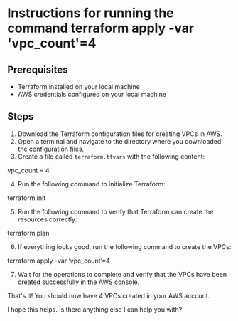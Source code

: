 # Instructions for running the command terraform apply -var 'vpc_count'=4

## Prerequisites
- Terraform installed on your local machine
- AWS credentials configured on your local machine

## Steps
1. Download the Terraform configuration files for creating VPCs in AWS.
2. Open a terminal and navigate to the directory where you downloaded the configuration files.
3. Create a file called `terraform.tfvars` with the following content:

vpc_count = 4


4. Run the following command to initialize Terraform:

terraform init

5. Run the following command to verify that Terraform can create the resources correctly:

terraform plan


6. If everything looks good, run the following command to create the VPCs:

terraform apply -var ‘vpc_count’=4


7. Wait for the operations to complete and verify that the VPCs have been created successfully in the AWS console.

That's it! You should now have 4 VPCs created in your AWS account.

I hope this helps. Is there anything else I can help you with?
